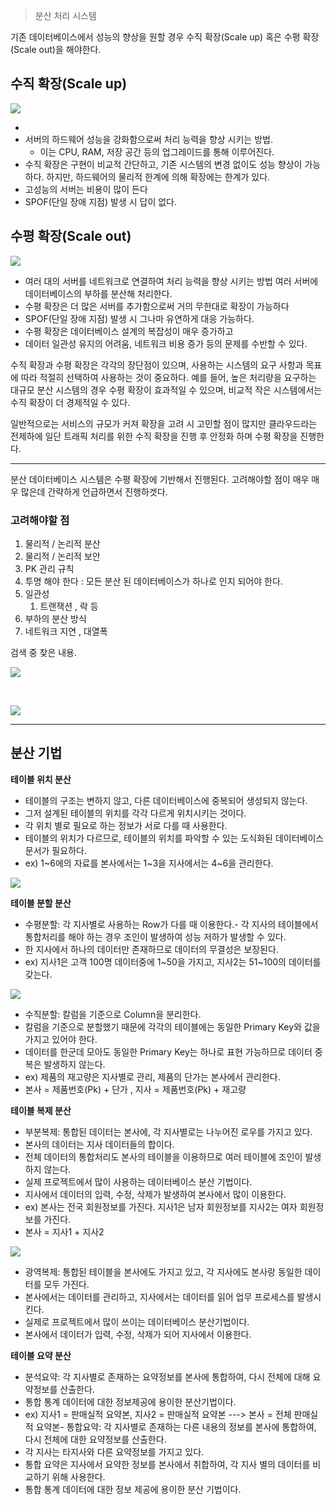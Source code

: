 > 분산 처리 시스템



기존 데이터베이스에서 성능의 향상을 원할 경우
수직 확장(Scale up) 혹은 수평 확장(Scale out)을 해야한다.

## 수직 확장(Scale up)

![](https://i.imgur.com/O763pAX.png)

-
- 서버의 하드웨어 성능을 강화함으로써 처리 능력을 향상 시키는 방법.
    - 이는 CPU, RAM, 저장 공간 등의 업그레이드를 통해 이루어진다.
- 수직 확장은 구현이 비교적 간단하고, 기존 시스템의 변경 없이도 성능 향상이 가능하다.
  하지만, 하드웨어의 물리적 한계에 의해 확장에는 한계가 있다.
- 고성능의 서버는 비용이 많이 든다
- SPOF(단일 장애 지점) 발생 시 답이 없다.

## 수평 확장(Scale out)

![](https://i.imgur.com/SIscBkl.png)

- 여러 대의 서버를 네트워크로 연결하여 처리 능력을 향상 시키는 방법
  여러 서버에 데이터베이스의 부하를 분산해 처리한다.
- 수평 확장은 더 많은 서버를 추가함으로써 거의 무한대로 확장이 가능하다
- SPOF(단일 장애 지점) 발생 시 그나마 유연하게 대응 가능하다.
- 수평 확장은 데이터베이스 설계의 복잡성이 매우 증가하고
- 데이터 일관성 유지의 어려움, 네트워크 비용 증가 등의 문제를 수반할 수 있다.

수직 확장과 수평 확장은 각각의 장단점이 있으며,
사용하는 시스템의 요구 사항과 목표에 따라 적절히 선택하여 사용하는 것이 중요하다.
예를 들어, 높은 처리량을 요구하는 대규모 분산 시스템의 경우 수평 확장이 효과적일 수 있으며,
비교적 작은 시스템에서는 수직 확장이 더 경제적일 수 있다.

일반적으로는 서비스의 규모가 커져 확장을 고려 시 고민할 점이 많지만
클라우드라는 전제하에 일단 트래픽 처리를 위한 수직 확장을 진행 후 안정화 하며 수평 확장을 진행한다.

---


분산 데이터베이스 시스템은 수평 확장에 기반해서 진행된다.
고려해야할 점이 매우 매우 많은데 간략하게 언급하면서 진행하겟다.

### 고려해야할 점

1. 물리적 / 논리적 분산
2. 물리적 / 논리적 보안
3. PK 관리 규칙
4. 투명 해야 한다 : 모든 분산 된 데이터베이스가 하나로 인지 되어야 한다.
5. 일관성
    1. 트랜잭션 , 락 등
6. 부하의 분산 방식
7. 네트워크 지연 , 대열폭

검색 중 찾은 내용.

![](https://i.imgur.com/3Pozhyp.png)

<br>

![](https://i.imgur.com/6USMcQa.png)

-----

## 분산 기법

**테이블 위치 분산**

- 테이블의 구조는 변하지 않고, 다른 데이터베이스에 중복되어 생성되지 않는다.
- 그저 설계된 테이블의 위치를 각각 다르게 위치시키는 것이다.
- 각 위치 별로 필요로 하는 정보가 서로 다를 때 사용한다.
- 테이블의 위치가 다르므로, 테이블의 위치를 파악할 수 있는 도식화된 데이터베이스 문서가 필요하다.
- ex) 1~6에의 자료를 본사에서는 1~3을 지사에서는 4~6을 관리한다.

![](https://i.imgur.com/4P0hGxi.png)

**테이블 분할 분산**

- 수평분할: 각 지사별로 사용하는 Row가 다를 때 이용한다.- 각 지사의 테이블에서 통합처리를 해야 하는 경우 조인이 발생하여 성능 저하가 발생할 수 있다.
- 한 지사에서 하나의 데이터만 존재하므로 데이터의 무결성은 보장된다.
- ex) 지사1은 고객 100명 데이터중에 1~50을 가지고, 지사2는 51~100의 데이터를 갖는다.

![](https://i.imgur.com/CPcKQ4y.png)

- 수직분할: 칼럼을 기준으로 Column을 분리한다.
- 칼럼을 기준으로 분할했기 때문에 각각의 테이블에는 동일한 Primary Key와 값을 가지고 있어야 한다.
- 데이터를 한군데 모아도 동일한 Primary Key는 하나로 표현 가능하므로 데이터 중복은 발생하지 않는다.
- ex) 제품의 재고량은 지사별로 관리, 제품의 단가는 본사에서 관리한다.
- 본사 = 제품번호(Pk) + 단가 , 지사 = 제품번호(Pk) + 재고량

**테이블 복제 분산**

- 부분복제: 통합된 데이터는 본사에, 각 지사별로는 나누어진 로우를 가지고 있다.
- 본사의 데이터는 지사 데이터들의 합이다.
- 전체 데이터의 통합처리도 본사의 테이블을 이용하므로 여러 테이블에 조인이 발생하지 않는다.
- 실제 프로젝트에서 많이 사용하는 데이터베이스 분산 기법이다.
- 지사에서 데이터의 입력, 수정, 삭제가 발생하여 본사에서 많이 이용한다.
- ex) 본사는 전국 회원정보를 가진다. 지사1은 남자 회원정보를 지사2는 여자 회원정보를 가진다.
- 본사 = 지사1 + 지사2

![](https://i.imgur.com/isD5JcM.png)

- 광역복제: 통합된 테이블을 본사에도 가지고 있고, 각 지사에도 본사랑 동일한 데이터를 모두 가진다.
- 본사에서는 데이터를 관리하고, 지사에서는 데이터를 읽어 업무 프로세스를 발생시킨다.
- 실제로 프로젝트에서 많이 쓰이는 데이터베이스 분산기법이다.
- 본사에서 데이터가 입력, 수정, 삭제가 되어 지사에서 이용한다.

**테이블 요약 분산**

- 분석요약: 각 지사별로 존재하는 요약정보를 본사에 통합하여, 다시 전체에 대해 요약정보를 산출한다.
- 통합 통계 데이터에 대한 정보제공에 용이한 분산기법이다.
- ex) 지사1 = 판매실적 요약본, 지사2 = 판매실적 요약본 ---> 본사 = 전체 판매실적 요약본- 통합요약: 각 지사별로 존재하는 다른 내용의 정보를 본사에 통합하여, 다시 전체에 대한 요약정보를 산출한다.
- 각 지사는 타지사와 다른 요약정보를 가지고 있다.
- 통합 요약은 지사에서 요약한 정보를 본사에서 취합하여, 각 지사 별의 데이터를 비교하기 위해 사용한다.
- 통합 통계 데이터에 대한 정보 제공에 용이한 분산 기법이다.